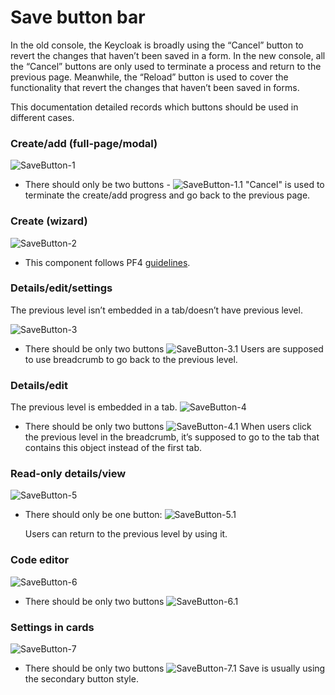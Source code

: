 # Save button bar

In the old console, the Keycloak is broadly using the “Cancel” button to revert the changes that haven’t been saved in a form. In the new console, all the “Cancel” buttons are only used to terminate a process and return to the previous page. Meanwhile, the “Reload” button is used to cover the functionality that revert the changes that haven’t been saved in forms.

This documentation detailed records which buttons should be used in different cases.

### Create/add (full-page/modal)
![SaveButton-1](./images/SaveButton-1.png)
* There should only be two buttons -
![SaveButton-1.1](./images/SaveButton-1.1.png)
  "Cancel" is used to terminate the create/add progress and go back to the previous page.



### Create (wizard)
![SaveButton-2](./images/SaveButton-2.png)
* This component follows PF4 [guidelines](https://www.patternfly.org/v4/components/wizard#basic).


### Details/edit/settings
The previous level isn’t embedded in a tab/doesn’t have previous level.

![SaveButton-3](./images/SaveButton-3.png)
* There should be only two buttons
![SaveButton-3.1](./images/SaveButton-3.1.png)
  Users are supposed to use breadcrumb to go back to the previous level.



### Details/edit
The previous level is embedded in a tab.
![SaveButton-4](./images/SaveButton-4@2x.png)
* There should be only two buttons
![SaveButton-4.1](./images/SaveButton-4.1.png)
  When users click the previous level in the breadcrumb, it’s supposed to go to the tab that contains this object instead of the first tab.




### Read-only details/view
![SaveButton-5](./images/SaveButton-5@2x.png)
* There should only be one button:
  ![SaveButton-5.1](./images/SaveButton-5.1.png)

  Users can return to the previous level by using it.


### Code editor
![SaveButton-6](./images/SaveButton-6@2x.png)
* There should be only two buttons
![SaveButton-6.1](./images/SaveButton-6.1.png)

### Settings in cards
![SaveButton-7](./images/SaveButton-7.png)
* There should be only two buttons
![SaveButton-7.1](./images/SaveButton-7.1.png)
  Save is usually using the secondary button style.

